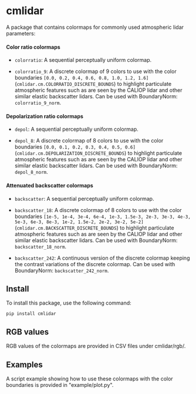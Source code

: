 # cmlidar

A package that contains colormaps for commonly used atmospheric lidar parameters:


#### Color ratio colormaps

- `colorratio`: A sequential perceptually uniform colormap.

- `colorratio_9`: A discrete colormap of 9 colors to use with the color boundaries `[0.0, 0.2, 0.4, 0.6, 0.8, 1.0, 1.2, 1.6]` (`cmlidar.cm.COLORRATIO_DISCRETE_BOUNDS`) to highlight particulate atmospheric features such as are seen by the CALIOP lidar and other similar elastic backscatter lidars. Can be used with BoundaryNorm: `colorratio_9_norm`.


#### Depolarization ratio colormaps

- `depol`: A sequential perceptually uniform colormap.

- `depol_8`: A discrete colormap of 8 colors to use with the color boundaries `[0.0, 0.1, 0.2, 0.3, 0.4, 0.5, 0.6]` (`cmlidar.cm.DEPOLARIZATION_DISCRETE_BOUNDS`) to highlight particulate atmospheric features such as are seen by the CALIOP lidar and other similar elastic backscatter lidars. Can be used with BoundaryNorm: `depol_8_norm`.


#### Attenuated backscatter colormaps

- `backscatter`: A sequential perceptually uniform colormap.

- `backscatter_18`: A discrete colormap of 8 colors to use with the color boundaries `[1e-5, 1e-4, 3e-4, 6e-4, 1e-3, 1.5e-3, 2e-3, 3e-3, 4e-3, 5e-3, 6e-3, 8e-3, 1e-2, 1.5e-2, 2e-2, 3e-2, 5e-2]` (`cmlidar.cm.BACKSCATTER_DISCRETE_BOUNDS`) to highlight particulate atmospheric features such as are seen by the CALIOP lidar and other similar elastic backscatter lidars. Can be used with BoundaryNorm: `backscatter_18_norm`.

- `backscatter_242`: A continuous version of the discrete colormap keeping the contrast variations of the discrete colormap. Can be used with BoundaryNorm: `backscatter_242_norm`.


## Install

To install this package, use the following command:

`pip install cmlidar`


## RGB values

RGB values of the colormaps are provided in CSV files under cmlidar/rgb/.


## Examples

A script example showing how to use these colormaps with the color boundaries is provided in "example/plot.py".